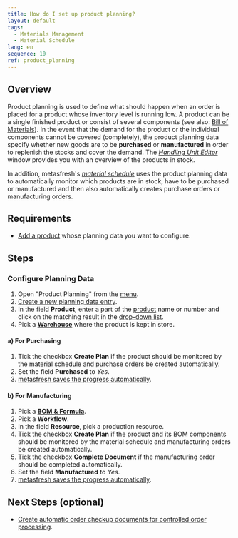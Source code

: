 ```yaml
---
title: How do I set up product planning?
layout: default
tags:
  - Materials Management
  - Material Schedule
lang: en
sequence: 10
ref: product_planning
---
```


## Overview
Product planning is used to define what should happen when an order is placed for a product whose inventory level is running low. A product can be a single finished product or consist of several components (see also: [Bill of Materials](Create_BOM)). In the event that the demand for the product or the individual components cannot be covered (completely), the product planning data specify whether new goods are to be **purchased** or **manufactured** in order to replenish the stocks and cover the demand. The [*Handling Unit Editor*](Menu) window provides you with an overview of the products in stock.

In addition, metasfresh's [*material schedule*](Material_schedule_basics) uses the product planning data to automatically monitor which products are in stock, have to be purchased or manufactured and then also automatically creates purchase orders or manufacturing orders.

## Requirements
- [Add a product](NewProduct) whose planning data you want to configure.

## Steps

### Configure Planning Data
1. Open "Product Planning" from the [menu](Menu).
1. [Create a new planning data entry](New_Record_Window).
1. In the field **Product**, enter a part of the [product](NewProduct) name or number and click on the matching result in the <a href="Keyboard_shortcuts_reference#dropdown" title="Dynamic Search Box (Autocompletion)">drop-down list</a>.
1. Pick a [**Warehouse**](Add_new_warehouse) where the product is kept in store.

#### a) For Purchasing
1. Tick the checkbox **Create Plan** if the product should be monitored by the material schedule and purchase orders be created automatically.
1. Set the field **Purchased** to *Yes*.
1. [metasfresh saves the progress automatically](Saveindicator).

#### b) For Manufacturing
1. Pick a [**BOM & Formula**](Create_BOM).
1. Pick a **Workflow**.
1. In the field **Resource**, pick a production resource.
1. Tick the checkbox **Create Plan** if the product and its BOM components should be monitored by the material schedule and manufacturing orders be created automatically.
1. Tick the checkbox **Complete Document** if the manufacturing order should be completed automatically.
1. Set the field **Manufactured** to *Yes*.
1. [metasfresh saves the progress automatically](Saveindicator).

## Next Steps (optional)
- [Create automatic order checkup documents for controlled order processing](Automatic_order_checkup).
